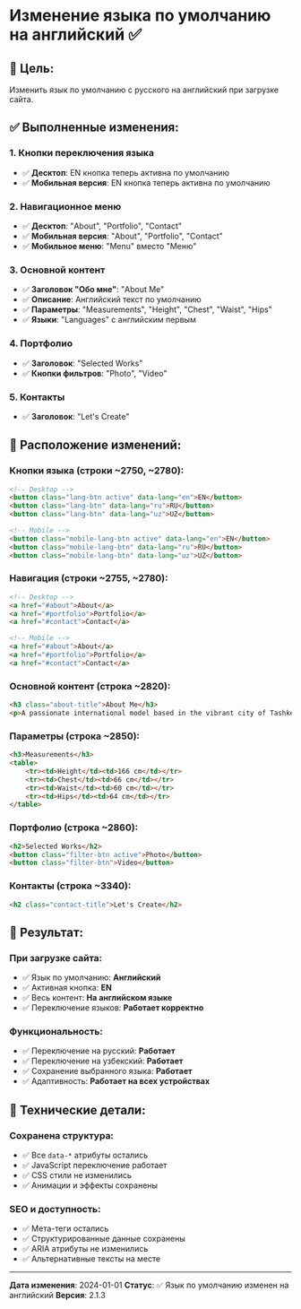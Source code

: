 # Изменение языка по умолчанию на английский ✅

## 🎯 Цель:
Изменить язык по умолчанию с русского на английский при загрузке сайта.

## ✅ Выполненные изменения:

### **1. Кнопки переключения языка**
- ✅ **Десктоп**: EN кнопка теперь активна по умолчанию
- ✅ **Мобильная версия**: EN кнопка теперь активна по умолчанию

### **2. Навигационное меню**
- ✅ **Десктоп**: "About", "Portfolio", "Contact"
- ✅ **Мобильная версия**: "About", "Portfolio", "Contact"
- ✅ **Мобильное меню**: "Menu" вместо "Меню"

### **3. Основной контент**
- ✅ **Заголовок "Обо мне"**: "About Me"
- ✅ **Описание**: Английский текст по умолчанию
- ✅ **Параметры**: "Measurements", "Height", "Chest", "Waist", "Hips"
- ✅ **Языки**: "Languages" с английским первым

### **4. Портфолио**
- ✅ **Заголовок**: "Selected Works"
- ✅ **Кнопки фильтров**: "Photo", "Video"

### **5. Контакты**
- ✅ **Заголовок**: "Let's Create"

## 📍 Расположение изменений:

### **Кнопки языка (строки ~2750, ~2780):**
```html
<!-- Desktop -->
<button class="lang-btn active" data-lang="en">EN</button>
<button class="lang-btn" data-lang="ru">RU</button>
<button class="lang-btn" data-lang="uz">UZ</button>

<!-- Mobile -->
<button class="mobile-lang-btn active" data-lang="en">EN</button>
<button class="mobile-lang-btn" data-lang="ru">RU</button>
<button class="mobile-lang-btn" data-lang="uz">UZ</button>
```

### **Навигация (строки ~2755, ~2780):**
```html
<!-- Desktop -->
<a href="#about">About</a>
<a href="#portfolio">Portfolio</a>
<a href="#contact">Contact</a>

<!-- Mobile -->
<a href="#about">About</a>
<a href="#portfolio">Portfolio</a>
<a href="#contact">Contact</a>
```

### **Основной контент (строка ~2820):**
```html
<h3 class="about-title">About Me</h3>
<p>A passionate international model based in the vibrant city of Tashkent...</p>
```

### **Параметры (строка ~2850):**
```html
<h3>Measurements</h3>
<table>
    <tr><td>Height</td><td>166 cm</td></tr>
    <tr><td>Chest</td><td>66 cm</td></tr>
    <tr><td>Waist</td><td>60 cm</td></tr>
    <tr><td>Hips</td><td>64 cm</td></tr>
</table>
```

### **Портфолио (строка ~2860):**
```html
<h2>Selected Works</h2>
<button class="filter-btn active">Photo</button>
<button class="filter-btn">Video</button>
```

### **Контакты (строка ~3340):**
```html
<h2 class="contact-title">Let's Create</h2>
```

## 🎯 Результат:

### **При загрузке сайта:**
- ✅ Язык по умолчанию: **Английский**
- ✅ Активная кнопка: **EN**
- ✅ Весь контент: **На английском языке**
- ✅ Переключение языков: **Работает корректно**

### **Функциональность:**
- ✅ Переключение на русский: **Работает**
- ✅ Переключение на узбекский: **Работает**
- ✅ Сохранение выбранного языка: **Работает**
- ✅ Адаптивность: **Работает на всех устройствах**

## 🔧 Технические детали:

### **Сохранена структура:**
- ✅ Все `data-*` атрибуты остались
- ✅ JavaScript переключение работает
- ✅ CSS стили не изменились
- ✅ Анимации и эффекты сохранены

### **SEO и доступность:**
- ✅ Мета-теги остались
- ✅ Структурированные данные сохранены
- ✅ ARIA атрибуты не изменились
- ✅ Альтернативные тексты на месте

---

**Дата изменения**: 2024-01-01
**Статус**: ✅ Язык по умолчанию изменен на английский
**Версия**: 2.1.3 
